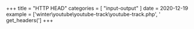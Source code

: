 +++
title = "HTTP HEAD"
categories = [ "input-output" ]
date = 2020-12-19
example = ['winter\youtube\youtube-track\youtube-track.php', ' get_headers(']
+++

